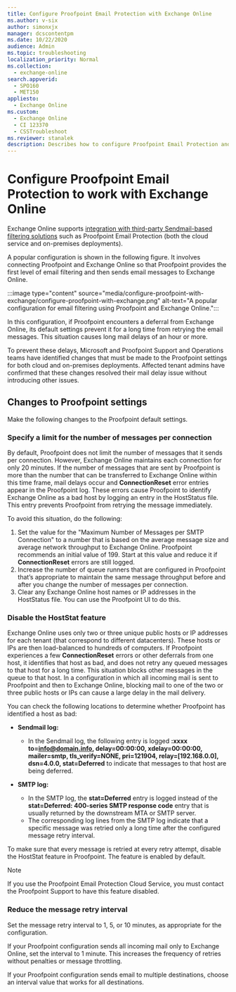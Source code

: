 ```yaml
---
title: Configure Proofpoint Email Protection with Exchange Online
ms.author: v-six
author: simonxjx
manager: dcscontentpm
ms.date: 10/22/2020
audience: Admin
ms.topic: troubleshooting
localization_priority: Normal
ms.collection: 
  - exchange-online
search.appverid: 
  - SPO160
  - MET150
appliesto: 
  - Exchange Online
ms.custom: 
  - Exchange Online
  - CI 123370
  - CSSTroubleshoot
ms.reviewer: stanalek
description: Describes how to configure Proofpoint Email Protection and other Sendmail-based applications with Exchange Online.
---
```

# Configure Proofpoint Email Protection to work with Exchange Online

Exchange Online supports [integration with third-party Sendmail-based filtering solutions](/exchange/mail-flow-best-practices/manage-mail-flow-using-third-party-cloud) such as Proofpoint Email Protection (both the cloud service and on-premises deployments).

A popular configuration is shown in the following figure. It involves connecting Proofpoint and Exchange Online so that Proofpoint provides the first level of email filtering and then sends email messages to Exchange Online.

:::image type="content" source="media/configure-proofpoint-with-exchange/configure-proofpoint-with-exchange.png" alt-text="A popular configuration for email filtering using Proofpoint and Exchange Online.":::

In this configuration, if Proofpoint encounters a deferral from Exchange Online, its default settings prevent it for a long time from retrying the email messages. This situation causes long mail delays of an hour or more.

To prevent these delays, Microsoft and Proofpoint Support and Operations teams have identified changes that must be made to the Proofpoint settings for both cloud and on-premises deployments. Affected tenant admins have confirmed that these changes resolved their mail delay issue without introducing other issues.

## Changes to Proofpoint settings

Make the following changes to the Proofpoint default settings.

### Specify a limit for the number of messages per connection

By default, Proofpoint does not limit the number of messages that it sends per connection. However, Exchange Online maintains each connection for only 20 minutes. If the number of messages that are sent by Proofpoint is more than the number that can be transferred to Exchange Online within this time frame, mail delays occur and **ConnectionReset** error entries appear   in the Proofpoint log. These errors cause Proofpoint to identify Exchange Online as a bad host by logging an entry in the HostStatus file. This entry prevents Proofpoint from retrying the message immediately.

To avoid this situation, do the following:

1. Set the value for the "Maximum Number of Messages per SMTP Connection" to a number that is based on the average message size and average network throughput to Exchange Online. Proofpoint recommends an initial value of 199. Start at this value and reduce it if **ConnectionReset** errors are still logged.
2. Increase the number of queue runners that are configured in Proofpoint that’s appropriate to maintain the same message throughput before and after you change the number of messages per connection.
3. Clear any Exchange Online host names or IP addresses in the HostStatus file. You can use the Proofpoint UI to do this.

### Disable the HostStat feature

Exchange Online uses only two or three unique public hosts or IP addresses for each tenant (that correspond to different datacenters). These hosts or IPs are then load-balanced to hundreds of computers. If Proofpoint experiences a few **ConnectionReset** errors or other deferrals from one host, it identifies that host as bad, and does not retry any queued messages to that host for a long time. This situation blocks other messages in the queue to that host. In a configuration in which all incoming mail is sent to Proofpoint and then to Exchange Online, blocking mail to one of the two or three public hosts or IPs can cause a large delay in the mail delivery.

You can check the following locations to determine whether Proofpoint has identified a host as bad:

- **Sendmail log:**
  
  - In the Sendmail log, the following entry is logged **:xxxx to=<info@domain.info>, delay=00:00:00, xdelay=00:00:00, mailer=smtp, tls_verify=NONE, pri=121904, relay=[192.168.0.0], dsn=4.0.0, stat=Deferred** to indicate that messages to that host are being deferred.

- **SMTP log:**

  - In the SMTP log, the **stat=Deferred** entry is logged instead of the **stat=Deferred: 400-series SMTP response code** entry that is usually returned by the downstream MTA or SMTP server.
  - The corresponding log lines from the SMTP log indicate that a specific message was retried only a long time after the configured message retry interval.

To make sure that every message is retried at every retry attempt, disable the HostStat feature in Proofpoint. The feature is enabled by default.

> [!Note]
> If you use the Proofpoint Email Protection Cloud Service, you must contact the Proofpoint Support to have this feature disabled.

### Reduce the message retry interval

Set the message retry interval to 1, 5, or 10 minutes, as appropriate for the configuration.

If your Proofpoint configuration sends all incoming mail only to Exchange Online, set the interval to 1 minute. This increases the frequency of retries without penalties or message throttling.

If your Proofpoint configuration sends email to multiple destinations, choose an interval value that works for all destinations.
